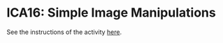 # ICA16: Simple Image Manipulations
See the instructions of the activity [here](https://docs.google.com/document/d/1xmTteqx32hmzsfioOevr9puyRN1qrXH8NE2vYl6i1X0/preview).
